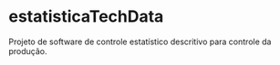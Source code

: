 # estatisticaTechData
Projeto de software de controle estatístico descritivo para controle da produção.
